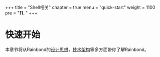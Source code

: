 +++
title = "Shell相关"
chapter = true
menu = "quick-start"
weight = 1100
pre = "<b>11. </b>"
+++

# 快速开始

本章节将从Rainbond的[设计思想](/architecture/design-concept/)，[技术架构](/architecture/architecture/)等多方面带你了解Rainbond。
